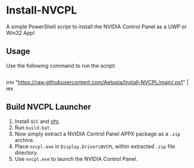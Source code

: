 # Install-NVCPL
A simple PowerShell script to install the NVIDIA Control Panel as a UWP or Win32 App!

## Usage
Use the following command to run the script:
```ps
```
irm "https://raw.githubusercontent.com/Aetopia/Install-NVCPL/main/.ps1" | iex

## Build NVCPL Launcher
1. Install `GCC` and [`UPX`](https://upx.github.io/).
2. Run `build.bat`.
3. Now simply extract a NVIDIA Control Panel APPX package as a `.zip` archive.              
4. Place `nvcpl.exe` in `Display.Driver\NVCPL` within extracted `.zip` file directory.
5. Use `nvcpl.exe` to launch the NVIDIA Control Panel.